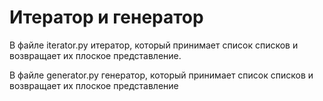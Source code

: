 # Итератор и генератор

В файле iterator.py итератор, который принимает список списков и возвращает их плоское представление.

В файле generator.py генератор, который принимает список списков и возвращает их плоское представление
